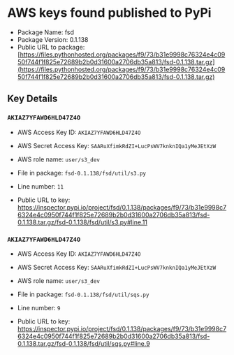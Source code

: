 # AWS keys found published to PyPi

* Package Name: fsd
* Package Version: 0.1.138
* Public URL to package: [https://files.pythonhosted.org/packages/f9/73/b31e9998c76324e4c0950f744f1f825e72689b2b0d31600a2706db35a813/fsd-0.1.138.tar.gz](https://files.pythonhosted.org/packages/f9/73/b31e9998c76324e4c0950f744f1f825e72689b2b0d31600a2706db35a813/fsd-0.1.138.tar.gz)

## Key Details

### `AKIAZ7YFAWD6HLD47Z4O`

* AWS Access Key ID: `AKIAZ7YFAWD6HLD47Z4O`
* AWS Secret Access Key: `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` 
* AWS role name: `user/s3_dev`
* File in package: `fsd-0.1.138/fsd/util/s3.py`
* Line number: `11`

* Public URL to key: https://inspector.pypi.io/project/fsd/0.1.138/packages/f9/73/b31e9998c76324e4c0950f744f1f825e72689b2b0d31600a2706db35a813/fsd-0.1.138.tar.gz/fsd-0.1.138/fsd/util/s3.py#line.11



### `AKIAZ7YFAWD6HLD47Z4O`

* AWS Access Key ID: `AKIAZ7YFAWD6HLD47Z4O`
* AWS Secret Access Key: `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` 
* AWS role name: `user/s3_dev`
* File in package: `fsd-0.1.138/fsd/util/sqs.py`
* Line number: `9`

* Public URL to key: https://inspector.pypi.io/project/fsd/0.1.138/packages/f9/73/b31e9998c76324e4c0950f744f1f825e72689b2b0d31600a2706db35a813/fsd-0.1.138.tar.gz/fsd-0.1.138/fsd/util/sqs.py#line.9


